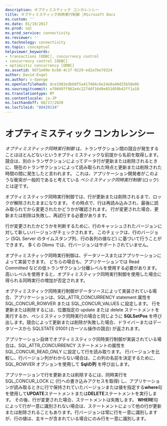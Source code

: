 ```yaml
---
description: オプティミスティック コンカレンシー
title: オプティミスティック同時実行制御 |Microsoft Docs
ms.custom: ''
ms.date: 01/19/2017
ms.prod: sql
ms.prod_service: connectivity
ms.reviewer: ''
ms.technology: connectivity
ms.topic: conceptual
helpviewer_keywords:
- transactions [ODBC], concurrency control
- concurrency control [ODBC]
- optimistic concurrency [ODBC]
ms.assetid: 9d71e09e-bc68-4c1f-9229-ed2a7be7d324
author: David-Engel
ms.author: v-daenge
ms.openlocfilehash: dce1982edbb8f5a417404c6e24e8a40d25b58e0b
ms.sourcegitcommit: e700497f962e4c2274df16d9e651059b42ff1a10
ms.translationtype: MT
ms.contentlocale: ja-JP
ms.lasthandoff: 08/17/2020
ms.locfileid: "88429134"
---
```

# <a name="optimistic-concurrency"></a>オプティミスティック コンカレンシー
*オプティミスティック同時実行制御* は、トランザクション間の競合が発生することはほとんどないというオプティミスティックな前提から名前を取得します。競合は、別のトランザクションによってデータ行が更新または削除されるときに、現在のトランザクションによって読み取られた時点と更新または削除された時間の間に発生したと言われます。 これは、アプリケーション開発者がこのような衝突が一般的であると考えている *ペシミスティック同時実行制御* (ロック) とは逆です。  
  
 オプティミスティック同時実行制御では、行が更新または削除されるまで、ロックが解除されたままになります。 その時点で、行は再読み込みされ、最後に読み取られてから変更されたかどうかが確認されます。 行が変更された場合、更新または削除は失敗し、再試行する必要があります。  
  
 行が変更されたかどうかを判断するために、行のキャッシュされたバージョンに対して新しいバージョンがチェックされます。 このチェックは、行のバージョン (SQL Server のタイムスタンプ列、行の各列の値など) に基づいて行うことができます。 多くの Dbms では、行バージョンはサポートされていません。  
  
 オプティミスティック同時実行制御は、データソースまたはアプリケーションによって実装できます。 どちらの場合も、アプリケーションでは Read Committed などの低トランザクション分離レベルを使用する必要があります。高いレベルを使用すると、オプティミスティック同時実行制御を使用した場合に得られる同時実行の増加が否定されます。  
  
 オプティミスティック同時実行制御がデータソースによって実装されている場合、アプリケーションは、SQL_ATTR_CONCURRENCY statement 属性を SQL_CONCUR_ROWVER または SQL_CONCUR_VALUES に設定します。 行を更新または削除するには、位置指定の update または delete ステートメントを実行するか、ペシミスティック同時実行の場合と同じように **SQLSetPos** を呼び出します。競合によって更新または削除が失敗した場合、ドライバーまたはデータソースから SQLSTATE 01001 (カーソル操作の競合) が返されます。  
  
 アプリケーション自体でオプティミスティック同時実行制御が実装されている場合は、SQL_ATTR_CONCURRENCY ステートメントの属性を SQL_CONCUR_READ_ONLY に設定して行を読み取ります。 行バージョンを比較し、行バージョン列がわからない場合は、この列の名前を決定するために、SQL_ROWVER オプションを使用して **Sqlの列** を呼び出します。  
  
 アプリケーションで行を更新または削除するには、同時実行を SQL_CONCUR_LOCK に (行への書き込みアクセスを取得) し、アプリケーションが読み取るときに行で保持されていたバージョンまたは値を指定する**where**句を使用して**UPDATE**ステートメントまたは**DELETE**ステートメントを実行します。 その後、行が変更された場合、ステートメントは失敗します。 **WHERE**句によって行が一意に識別されない場合は、ステートメントによって他の行が更新または削除されることもあります。行バージョンは常に行を一意に識別しますが、行の値は、主キーが含まれている場合にのみ行を一意に識別します。
